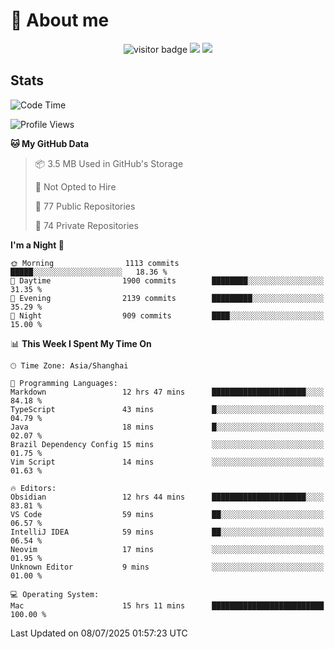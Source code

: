<!-- ![](https://youpai.roccoshi.top/img/20200804214216.png) -->

# 🧐 About me
 
<p align="center">
<img src="https://visitor-badge.laobi.icu/badge?page_id=Lincest.Lincest&title=hits" alt="visitor badge"/>
<a href="mailto:imroccoshi@gmail.com"><img src="https://img.shields.io/badge/gmail-imroccoshi%40gmail.com-red"></a>
<a href="https://blog.roccoshi.top"><img src="https://img.shields.io/badge/blog-roccoshi-green"></a>
</p>

## Stats

<!--START_SECTION:waka-->
![Code Time](http://img.shields.io/badge/Code%20Time-2%2C540%20hrs%2049%20mins-blue)

![Profile Views](http://img.shields.io/badge/Profile%20Views-0-blue)

**🐱 My GitHub Data** 

> 📦 3.5 MB Used in GitHub's Storage 
 > 
> 🚫 Not Opted to Hire
 > 
> 📜 77 Public Repositories 
 > 
> 🔑 74 Private Repositories 
 > 
**I'm a Night 🦉** 

```text
🌞 Morning                1113 commits        █████░░░░░░░░░░░░░░░░░░░░   18.36 % 
🌆 Daytime                1900 commits        ████████░░░░░░░░░░░░░░░░░   31.35 % 
🌃 Evening                2139 commits        █████████░░░░░░░░░░░░░░░░   35.29 % 
🌙 Night                  909 commits         ████░░░░░░░░░░░░░░░░░░░░░   15.00 % 
```


📊 **This Week I Spent My Time On** 

```text
🕑︎ Time Zone: Asia/Shanghai

💬 Programming Languages: 
Markdown                 12 hrs 47 mins      █████████████████████░░░░   84.18 % 
TypeScript               43 mins             █░░░░░░░░░░░░░░░░░░░░░░░░   04.79 % 
Java                     18 mins             █░░░░░░░░░░░░░░░░░░░░░░░░   02.07 % 
Brazil Dependency Config 15 mins             ░░░░░░░░░░░░░░░░░░░░░░░░░   01.75 % 
Vim Script               14 mins             ░░░░░░░░░░░░░░░░░░░░░░░░░   01.63 % 

🔥 Editors: 
Obsidian                 12 hrs 44 mins      █████████████████████░░░░   83.81 % 
VS Code                  59 mins             ██░░░░░░░░░░░░░░░░░░░░░░░   06.57 % 
IntelliJ IDEA            59 mins             ██░░░░░░░░░░░░░░░░░░░░░░░   06.54 % 
Neovim                   17 mins             ░░░░░░░░░░░░░░░░░░░░░░░░░   01.95 % 
Unknown Editor           9 mins              ░░░░░░░░░░░░░░░░░░░░░░░░░   01.00 % 

💻 Operating System: 
Mac                      15 hrs 11 mins      █████████████████████████   100.00 % 
```


 Last Updated on 08/07/2025 01:57:23 UTC
<!--END_SECTION:waka-->


